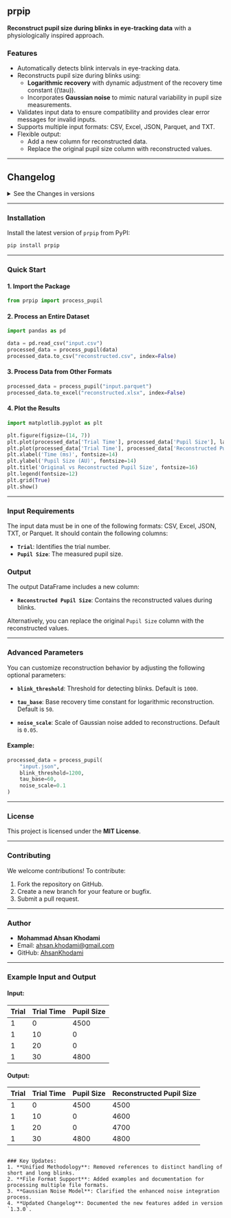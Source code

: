 
## **prpip**
**Reconstruct pupil size during blinks in eye-tracking data** with a physiologically inspired approach.

### **Features**
- Automatically detects blink intervals in eye-tracking data.
- Reconstructs pupil size during blinks using:
  - **Logarithmic recovery** with dynamic adjustment of the recovery time constant (\(\tau\)).
  - Incorporates **Gaussian noise** to mimic natural variability in pupil size measurements.
- Validates input data to ensure compatibility and provides clear error messages for invalid inputs.
- Supports multiple input formats: CSV, Excel, JSON, Parquet, and TXT.
- Flexible output:
  - Add a new column for reconstructed data.
  - Replace the original pupil size column with reconstructed values.

---

## **Changelog**

<details>
  <summary>See the Changes in versions</summary>

### **Version 0.0.post1**
- Initial release of `prpip`.
- Implemented logarithmic recovery for long blinks and linear blending for short blinks.
- Added stochastic variability to mimic natural pupil fluctuations.
- Supported batch processing of datasets and individual trials.

### **Version 1.1.0dev1 - Pre-Release**
- Enhanced noise scaling for long-blink reconstructions.
- Added advanced parameter customization (`tau`, `noise_scale`).
- Improved boundary smoothing for blink transitions.

### **Version 1.2.1**
- Introduced additional output format options.
- Optimized performance for large datasets.

### **Version 1.2.3**
- Added a check in `detect_blinks` to print a message when no blinks are detected in the trial data.
- Improved handling of floating-point time indices during pupil reconstruction, ensuring compatibility with non-integer time formats.
- Fixed minor bugs related to batch processing of trials.
- Improved error messages for invalid inputs, making debugging easier for users.

### **Version 1.3.0**
- Unified reconstruction method: removed distinctions between short and long blinks.
- Added support for multiple file formats: CSV, Excel, JSON, TXT, and Parquet.
- Incorporated comprehensive input validation to ensure consistent and robust data processing.
- Enhanced the Gaussian noise model for more realistic reconstruction.
- Optimized compatibility with `pandas` and modern data workflows.

### **Version 1.3.1**
  This Version is alinged `blink detection` based on (Hershman, 2018) work to have a better detection of blinks
   - A new `smooth` function implements a moving average to reduce noise in the pupil size signal.
   - `monotonically_dec` and `monotonically_inc` arrays are used to refine blink onset (decreasing) and offset (increasing) points.
   - Blinks are identified where pupil size equals zero, using transitions detected via the `diff` function.
   - Handles blinks at the start or end of the data, ensuring valid onset and offset indices.
   - Consecutive blinks within `concat_gap_interval` are merged to avoid over-segmentation.
   - Blink intervals are returned as tuples of start and end indices, refined based on smoothing and monotonicity. 


</details>

---

### **Installation**
Install the latest version of `prpip` from PyPI:

```bash
pip install prpip
```

---

### **Quick Start**

#### **1. Import the Package**
```python
from prpip import process_pupil
```

#### **2. Process an Entire Dataset**
```python
import pandas as pd

data = pd.read_csv("input.csv")
processed_data = process_pupil(data)
processed_data.to_csv("reconstructed.csv", index=False)
```

#### **3. Process Data from Other Formats**
```python
processed_data = process_pupil("input.parquet")
processed_data.to_excel("reconstructed.xlsx", index=False)
```

#### **4. Plot the Results**
```python
import matplotlib.pyplot as plt

plt.figure(figsize=(14, 7))
plt.plot(processed_data['Trial Time'], processed_data['Pupil Size'], label='Original Pupil Size (with Blinks)', alpha=0.6)
plt.plot(processed_data['Trial Time'], processed_data['Reconstructed Pupil Size'], label='Reconstructed Pupil Size', linestyle='--')
plt.xlabel('Time (ms)', fontsize=14)
plt.ylabel('Pupil Size (AU)', fontsize=14)
plt.title('Original vs Reconstructed Pupil Size', fontsize=16)
plt.legend(fontsize=12)
plt.grid(True)
plt.show()
```

---

### **Input Requirements**
The input data must be in one of the following formats: CSV, Excel, JSON, TXT, or Parquet. It should contain the following columns:
- **`Trial`**: Identifies the trial number.
- **`Pupil Size`**: The measured pupil size.

### **Output**
The output DataFrame includes a new column:
- **`Reconstructed Pupil Size`**: Contains the reconstructed values during blinks.

Alternatively, you can replace the original `Pupil Size` column with the reconstructed values.

---

### **Advanced Parameters**
You can customize reconstruction behavior by adjusting the following optional parameters:

- **`blink_threshold`**:
  Threshold for detecting blinks. Default is `1000`.

- **`tau_base`**:
  Base recovery time constant for logarithmic reconstruction. Default is `50`.

- **`noise_scale`**:
  Scale of Gaussian noise added to reconstructions. Default is `0.05`.

#### Example:
```python
processed_data = process_pupil(
    "input.json",
    blink_threshold=1200,
    tau_base=60,
    noise_scale=0.1
)
```

---

### **License**
This project is licensed under the **MIT License**.

---

### **Contributing**
We welcome contributions! To contribute:
1. Fork the repository on GitHub.
2. Create a new branch for your feature or bugfix.
3. Submit a pull request.

---

### **Author**
- **Mohammad Ahsan Khodami**
- Email: [ahsan.khodami@gmail.com](mailto:ahsan.khodami@gmail.com)
- GitHub: [AhsanKhodami](https://github.com/AhsanKhodami)

---

### **Example Input and Output**
#### **Input:**
| Trial | Trial Time | Pupil Size |
|-------|------------|------------|
| 1     | 0          | 4500       |
| 1     | 10         | 0          |
| 1     | 20         | 0          |
| 1     | 30         | 4800       |

#### **Output:**
| Trial | Trial Time | Pupil Size | Reconstructed Pupil Size |
|-------|------------|------------|--------------------------|
| 1     | 0          | 4500       | 4500                    |
| 1     | 10         | 0          | 4600                    |
| 1     | 20         | 0          | 4700                    |
| 1     | 30         | 4800       | 4800                    |
```

### Key Updates:
1. **Unified Methodology**: Removed references to distinct handling of short and long blinks.
2. **File Format Support**: Added examples and documentation for processing multiple file formats.
3. **Gaussian Noise Model**: Clarified the enhanced noise integration process.
4. **Updated Changelog**: Documented the new features added in version `1.3.0`.
